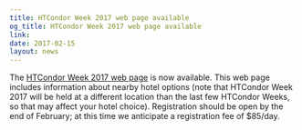 ```yaml
---
title: HTCondor Week 2017 web page available
og_title: HTCondor Week 2017 web page available
link: 
date: 2017-02-15
layout: news
---
```


The <a href= "https://research.cs.wisc.edu/htcondor/HTCondorWeek2017/index.html">HTCondor Week 2017 web page</a> is now available.  This web page includes information about nearby hotel options (note that HTCondor Week 2017 will be held at a different location than the last few HTCondor Weeks, so that may affect your hotel choice). Registration should be open by the end of February; at this time we anticipate a registration fee of $85/day. 

